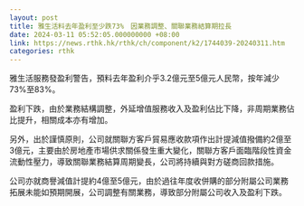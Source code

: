 ```yaml
---
layout: post
title: 雅生活料去年盈利至少跌73%　因業務調整、關聯業務結算期拉長
date: 2024-03-11 05:52:05.000000000 +08:00
link: https://news.rthk.hk/rthk/ch/component/k2/1744039-20240311.htm
categories: rthk
---
```


雅生活服務發盈利警告，預料去年盈利介乎3.2億元至5億元人民幣，按年減少73%至83%。

盈利下跌，由於業務結構調整，外延增值服務收入及盈利佔比下降，非周期業務佔比提升，相關成本亦有增加。

另外，出於謹慎原則，公司就關聯方客戶貿易應收款項作出計提減值撥備約2億至3億元，主要由於房地產市場供求關係發生重大變化，關聯方客戶面臨階段性資金流動性壓力，導致關聯業務結算周期變長，公司將持續與對方磋商回款措施。

公司亦就商譽減值計提約4億至5億元，由於過往年度收併購的部分附屬公司業務拓展未能如預期開展，公司調整有關業務，導致部分附屬公司收入及盈利下跌。
